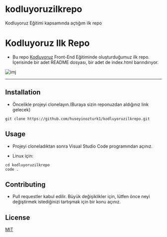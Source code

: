 # kodluyoruzilkrepo
Kodluyoruz Eğitimi kapsamında açtığım ilk repo

# Kodluyoruz Ilk Repo

* Bu repo [Kodluyoruz](https://kodluyoruz.org/tr/kodluyoruz/) Front-End Eğitiminde oluşturduğumuz ilk repo. İçerisinde bir adet README dosyası, bir adet de index.html barındırıyor.


![imj](https://kodluyoruz.org/wp-content/uploads/2022/05/kodluyoruz_yatay_slogan-300x35.png)

-------

## Installation
* Öncelikle projeyi clonelayın.(Buraya sizin reponuzdan aldığınız link gelecek)
````
git clone https://github.com/huseyinozturk1/kodluyoruzilkrepo.git
````
## Usage
* Projeyi cloneladıktan sonra Visual Studio Code programından açınız.


* Linux için:
````
cd kodluyoruzilkrepo
code .
````

## Contributing

* Pull requestler kabul edilir. Büyük değişiklikler için, lütfen önce neyi değiştirmek istediğinizi tartışmak için bir konu açınız.

## License

[MIT](https://choosealicense.com/licenses/mit/)